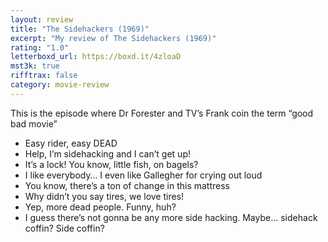 ```yaml
---
layout: review
title: "The Sidehackers (1969)"
excerpt: "My review of The Sidehackers (1969)"
rating: "1.0"
letterboxd_url: https://boxd.it/4zloaD
mst3k: true
rifftrax: false
category: movie-review
---
```


This is the episode where Dr Forester and TV’s Frank coin the term “good bad movie”

- Easy rider, easy DEAD
- Help, I’m sidehacking and I can’t get up!
- It’s a lock! You know, little fish, on bagels?
- I like everybody… I even like Gallegher for crying out loud
- You know, there’s a ton of change in this mattress
- Why didn’t you say tires, we love tires!
- Yep, more dead people. Funny, huh?
- I guess there’s not gonna be any more side hacking. Maybe… sidehack coffin? Side coffin?
